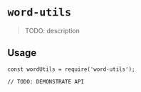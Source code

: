# `word-utils`

> TODO: description

## Usage

```
const wordUtils = require('word-utils');

// TODO: DEMONSTRATE API
```
